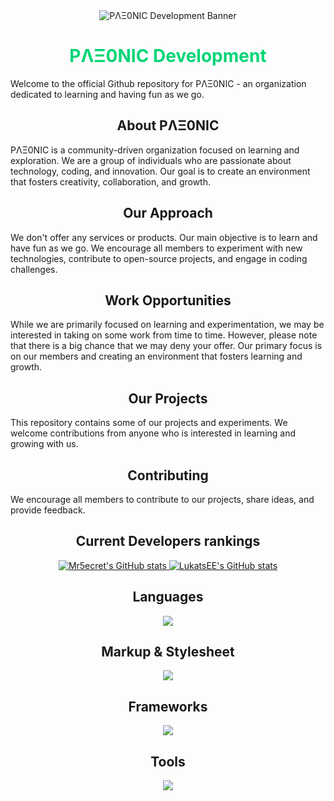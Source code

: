 <div align="center">
  <img src="https://github.com/Praction-Development/.github/blob/main/images/Praction_Banner.png" alt="PΛΞ0NIC Development Banner">
</div>


<div align="center" style="color: #00d575;">
  <h1>PΛΞ0NIC Development</h1>
</div>


Welcome to the official Github repository for PΛΞ0NIC - an organization dedicated to learning and having fun as we go.

<div align="center">
  <h2>
    About PΛΞ0NIC
  </h2>
</div>

PΛΞ0NIC is a community-driven organization focused on learning and exploration. We are a group of individuals who are passionate about technology, coding, and innovation. Our goal is to create an environment that fosters creativity, collaboration, and growth.

<div align="center">
  <h2>
    Our Approach
  </h2>
</div>

We don't offer any services or products. Our main objective is to learn and have fun as we go. We encourage all members to experiment with new technologies, contribute to open-source projects, and engage in coding challenges.

<div align="center">
  <h2>
    Work Opportunities
  </h2>
</div>

While we are primarily focused on learning and experimentation, we may be interested in taking on some work from time to time. However, please note that there is a big chance that we may deny your offer. Our primary focus is on our members and creating an environment that fosters learning and growth.

<div align="center">
  <h2>
    Our Projects
  </h2>
</div>

This repository contains some of our projects and experiments. We welcome contributions from anyone who is interested in learning and growing with us.

<div align="center">
  <h2>
    Contributing
  </h2>
</div>

We encourage all members to contribute to our projects, share ideas, and provide feedback.

<div align="center">
  <h2>
    Current Developers rankings
  </h2>
</div>

<p align="center">
  <a href="https://github.com/Mr5ecret">
    <img src="https://github-readme-stats.vercel.app/api?username=Mr5ecret&count_private=true&show_icons=true&text_color=FFFFFF&border_color=00d575&bg_color=2e2e2e&icon_color=00d575&title_color=00d575&border_radius=6&cache_seconds=14400" alt="Mr5ecret's GitHub stats">
  </a>
  <a href="https://github.com/LukatsEE">
    <img src="https://github-readme-stats.vercel.app/api?username=LukatsEE&count_private=true&show_icons=true&text_color=FFFFFF&border_color=00d575&bg_color=2e2e2e&icon_color=00d575&title_color=00d575&border_radius=6" alt="LukatsEE's GitHub stats">
  </a>
</p>

<div align="center">
  <h2>
    Languages
  </h2>
</div>

<p align="center">
  <a href="https://skillicons.dev">
    <img src="https://skillicons.dev/icons?i=java,cpp,lua,php,bash,js,ts,vue,md" />
  </a>
</p>

<div align="center">
  <h2>
    Markup & Stylesheet
  </h2>
</div>

<p align="center">
  <a href="https://skillicons.dev">
    <img src="https://skillicons.dev/icons?i=sass,css,html&perline=3" />
  </a>
</p>

<div align="center">
  <h2>
    Frameworks
  </h2>
</div>

<p align="center">
  <a href="https://skillicons.dev">
    <img src="https://skillicons.dev/icons?i=laravel,nuxtjs" />
  </a>
</p>

<div align="center">
  <h2>
    Tools
  </h2>
</div>

<p align="center">
  <a href="https://skillicons.dev">
    <img src="https://skillicons.dev/icons?i=git,idea,mysql,nodejs,ps,vscode" />
  </a>
</p>
